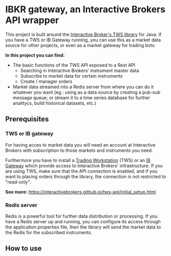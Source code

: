 # IBKR gateway, an Interactive Brokers API wrapper
This project is built around the [Interactive Broker's TWS library](https://interactivebrokers.github.io/tws-api/) for Java. If you have a TWS or IB Gateway running, you can use this as a market data source for other projects, or even as a market gateway for trading bots.

**In this project you can find:**

- The basic functions of the TWS API exposed to a Rest API
	- Searching in Interactive Brokers' instrument master data
	- Subscribe to market data for certain instruments
	- Create / manager orders
- Market data streamed into a Redis server from where you can do it whatever you want (eg.: using as a data source by creating a pub-sub message queue; or stream it to a time series database for further analitycs, build historical datasets, etc.)

## Prerequisites

### TWS or IB gateway
For having acces to market data you will need an account at Interactive Brokers with subscription to those markets and instruments you need.

Furthermore you have to install a [Trading Workstation](https://www.interactivebrokers.com/en/index.php?f=14099#tws-software) (TWS) or an [IB Gateway](https://www.interactivebrokers.com/en/?f=/en/trading/ibgateway-stable.php) which provide access to Interactive Brokers' infrastructure. If you are using TWS, make sure that the API connection is enabled, and if you want to placing orders through the library, the connection is not restricted to "read-only".

**See more:** https://interactivebrokers.github.io/tws-api/initial_setup.html

### Redis server
Redis is a powerful tool for further data distribution or processing. If you have a Redis server up and running, you can configure its access through the application.properties file, then the library will send the market data to the Redis for the subscribed instruments.

## How to use
